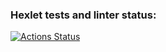 ### Hexlet tests and linter status:
[![Actions Status](https://github.com/di-ops/java-project-78/workflows/hexlet-check/badge.svg)](https://github.com/di-ops/java-project-78/actions)